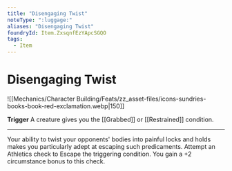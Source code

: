 ```yaml
---
title: "Disengaging Twist"
noteType: ":luggage:"
aliases: "Disengaging Twist"
foundryId: Item.ZxsqnfEzYApcSGQO
tags:
  - Item
---
```


# Disengaging Twist
![[Mechanics/Character Building/Feats/zz_asset-files/icons-sundries-books-book-red-exclamation.webp|150]]

**Trigger** A creature gives you the [[Grabbed]] or [[Restrained]] condition.

* * *

Your ability to twist your opponents' bodies into painful locks and holds makes you particularly adept at escaping such predicaments. Attempt an Athletics check to Escape the triggering condition. You gain a +2 circumstance bonus to this check.
